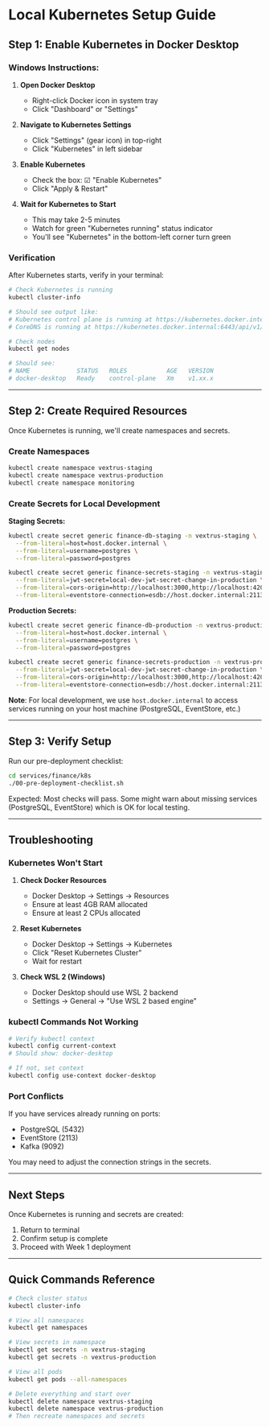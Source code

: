 # Local Kubernetes Setup Guide

## Step 1: Enable Kubernetes in Docker Desktop

### Windows Instructions:

1. **Open Docker Desktop**
   - Right-click Docker icon in system tray
   - Click "Dashboard" or "Settings"

2. **Navigate to Kubernetes Settings**
   - Click "Settings" (gear icon) in top-right
   - Click "Kubernetes" in left sidebar

3. **Enable Kubernetes**
   - Check the box: ☑ "Enable Kubernetes"
   - Click "Apply & Restart"

4. **Wait for Kubernetes to Start**
   - This may take 2-5 minutes
   - Watch for green "Kubernetes running" status indicator
   - You'll see "Kubernetes" in the bottom-left corner turn green

### Verification

After Kubernetes starts, verify in your terminal:

```bash
# Check Kubernetes is running
kubectl cluster-info

# Should see output like:
# Kubernetes control plane is running at https://kubernetes.docker.internal:6443
# CoreDNS is running at https://kubernetes.docker.internal:6443/api/v1/namespaces/kube-system/services/kube-dns:dns/proxy

# Check nodes
kubectl get nodes

# Should see:
# NAME             STATUS   ROLES           AGE   VERSION
# docker-desktop   Ready    control-plane   Xm    v1.xx.x
```

---

## Step 2: Create Required Resources

Once Kubernetes is running, we'll create namespaces and secrets.

### Create Namespaces

```bash
kubectl create namespace vextrus-staging
kubectl create namespace vextrus-production
kubectl create namespace monitoring
```

### Create Secrets for Local Development

**Staging Secrets:**
```bash
kubectl create secret generic finance-db-staging -n vextrus-staging \
  --from-literal=host=host.docker.internal \
  --from-literal=username=postgres \
  --from-literal=password=postgres

kubectl create secret generic finance-secrets-staging -n vextrus-staging \
  --from-literal=jwt-secret=local-dev-jwt-secret-change-in-production \
  --from-literal=cors-origin=http://localhost:3000,http://localhost:4200 \
  --from-literal=eventstore-connection=esdb://host.docker.internal:2113?tls=false
```

**Production Secrets:**
```bash
kubectl create secret generic finance-db-production -n vextrus-production \
  --from-literal=host=host.docker.internal \
  --from-literal=username=postgres \
  --from-literal=password=postgres

kubectl create secret generic finance-secrets-production -n vextrus-production \
  --from-literal=jwt-secret=local-dev-jwt-secret-change-in-production \
  --from-literal=cors-origin=http://localhost:3000,http://localhost:4200 \
  --from-literal=eventstore-connection=esdb://host.docker.internal:2113?tls=false
```

**Note**: For local development, we use `host.docker.internal` to access services running on your host machine (PostgreSQL, EventStore, etc.)

---

## Step 3: Verify Setup

Run our pre-deployment checklist:

```bash
cd services/finance/k8s
./00-pre-deployment-checklist.sh
```

Expected: Most checks will pass. Some might warn about missing services (PostgreSQL, EventStore) which is OK for local testing.

---

## Troubleshooting

### Kubernetes Won't Start

1. **Check Docker Resources**
   - Docker Desktop → Settings → Resources
   - Ensure at least 4GB RAM allocated
   - Ensure at least 2 CPUs allocated

2. **Reset Kubernetes**
   - Docker Desktop → Settings → Kubernetes
   - Click "Reset Kubernetes Cluster"
   - Wait for restart

3. **Check WSL 2 (Windows)**
   - Docker Desktop should use WSL 2 backend
   - Settings → General → "Use WSL 2 based engine"

### kubectl Commands Not Working

```bash
# Verify kubectl context
kubectl config current-context
# Should show: docker-desktop

# If not, set context
kubectl config use-context docker-desktop
```

### Port Conflicts

If you have services already running on ports:
- PostgreSQL (5432)
- EventStore (2113)
- Kafka (9092)

You may need to adjust the connection strings in the secrets.

---

## Next Steps

Once Kubernetes is running and secrets are created:

1. Return to terminal
2. Confirm setup is complete
3. Proceed with Week 1 deployment

---

## Quick Commands Reference

```bash
# Check cluster status
kubectl cluster-info

# View all namespaces
kubectl get namespaces

# View secrets in namespace
kubectl get secrets -n vextrus-staging
kubectl get secrets -n vextrus-production

# View all pods
kubectl get pods --all-namespaces

# Delete everything and start over
kubectl delete namespace vextrus-staging
kubectl delete namespace vextrus-production
# Then recreate namespaces and secrets
```
